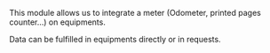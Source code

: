 This module allows us to integrate a meter (Odometer, printed pages counter...) on equipments.

Data can be fulfilled in equipments directly or in requests.

